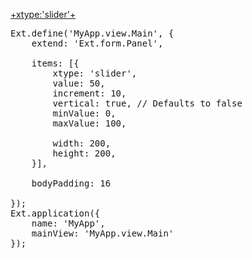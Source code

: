 <a href="http://docs.sencha.com/extjs/5.0/apidocs/#!/api/Ext.slider.Single" target="api">+xtype:'slider'+</a>

<pre class="runnable run">
Ext.define('MyApp.view.Main', {
    extend: 'Ext.form.Panel',

    items: [{
        xtype: 'slider',
        value: 50,
        increment: 10,
        vertical: true, // Defaults to false
        minValue: 0,
        maxValue: 100,

        width: 200,
        height: 200,
    }],
    
    bodyPadding: 16

});
Ext.application({
    name: 'MyApp',
    mainView: 'MyApp.view.Main'
});
</pre>